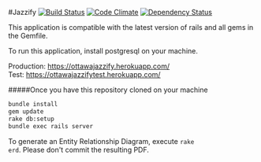 #Jazzify
[![Build Status](https://travis-ci.org/SeanLF/jazzify.svg?branch=master)](https://travis-ci.org/SeanLF/jazzify)&nbsp;[![Code Climate](https://codeclimate.com/github/SeanLF/jazzify/badges/gpa.svg)](https://codeclimate.com/github/SeanLF/jazzify)&nbsp;[![Dependency Status](https://gemnasium.com/SeanLF/jazzify.svg)](https://gemnasium.com/SeanLF/jazzify)

This application is compatible with the latest version of rails and all gems in the Gemfile.

To run this application, install postgresql on your machine.

Production: https://ottawajazzify.herokuapp.com/<br>
Test: https://ottawajazzifytest.herokuapp.com/

#####Once you have this repository cloned on your machine

```bash
bundle install
gem update
rake db:setup
bundle exec rails server
```

To generate an Entity Relationship Diagram, execute <code>rake erd</code>. Please don't commit the resulting PDF.
